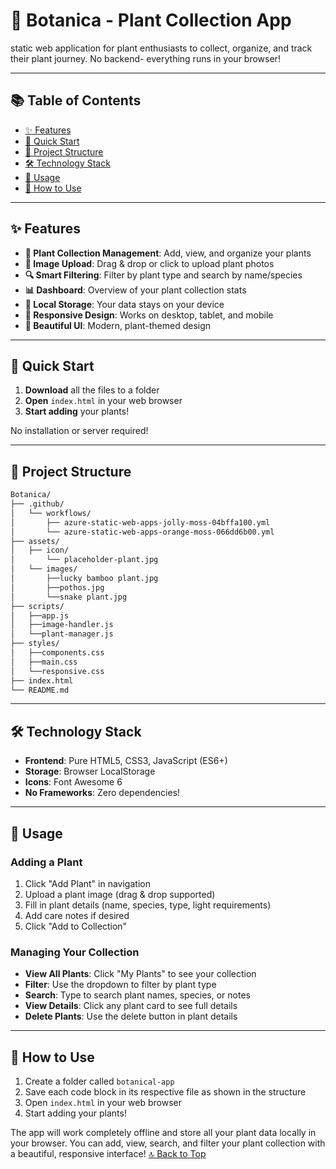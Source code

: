 # 🌿 Botanica -  Plant Collection App

static web application for plant enthusiasts to collect, organize, and track their plant journey. No backend- everything runs in your browser!


---


## 📚 Table of Contents

- [✨ Features](#-features)
- [🚀 Quick Start](#-quick-start)
- [📁 Project Structure](#-project-structure)
- [🛠️ Technology Stack](#️-technology-stack)
- [🌟 Usage](#-usage)
- [🎯 How to Use](#-how-to-use)

---
## ✨ Features

- **🌱 Plant Collection Management**: Add, view, and organize your plants
- **📸 Image Upload**: Drag & drop or click to upload plant photos
- **🔍 Smart Filtering**: Filter by plant type and search by name/species
- **📊 Dashboard**: Overview of your plant collection stats
- **💾 Local Storage**: Your data stays on your device
- **📱 Responsive Design**: Works on desktop, tablet, and mobile
- **🎨 Beautiful UI**: Modern, plant-themed design

---

## 🚀 Quick Start

1. **Download** all the files to a folder
2. **Open** `index.html` in your web browser
3. **Start adding** your plants!

No installation or server required!

---


## 📁 Project Structure
```bash
Botanica/
├── .github/
│   └── workflows/
│       ├── azure-static-web-apps-jolly-moss-04bffa100.yml
│       └── azure-static-web-apps-orange-moss-066dd6b00.yml
├── assets/
│   ├── icon/
│       └── placeholder-plant.jpg
│   └── images/
│       ├──lucky bamboo plant.jpg
│       ├──pothos.jpg
│       └──snake plant.jpg
├── scripts/
│   ├──app.js
│   ├──image-handler.js
│   └──plant-manager.js
├── styles/
│   ├──components.css
│   ├──main.css
│   └──responsive.css
├── index.html
└── README.md
```
---

## 🛠️ Technology Stack

- **Frontend**: Pure HTML5, CSS3, JavaScript (ES6+)
- **Storage**: Browser LocalStorage
- **Icons**: Font Awesome 6
- **No Frameworks**: Zero dependencies!

---


## 🌟 Usage

### Adding a Plant
1. Click "Add Plant" in navigation
2. Upload a plant image (drag & drop supported)
3. Fill in plant details (name, species, type, light requirements)
4. Add care notes if desired
5. Click "Add to Collection"

### Managing Your Collection
- **View All Plants**: Click "My Plants" to see your collection
- **Filter**: Use the dropdown to filter by plant type
- **Search**: Type to search plant names, species, or notes
- **View Details**: Click any plant card to see full details
- **Delete Plants**: Use the delete button in plant details

---

## 🎯 How to Use

1. Create a folder called `botanical-app`
2. Save each code block in its respective file as shown in the structure
3. Open `index.html` in your web browser
4. Start adding your plants!

The app will work completely offline and store all your plant data locally in your browser. You can add, view, search, and filter your plant collection with a beautiful, responsive interface!
[🔝 Back to Top](#-botanica----plant-collection-app)